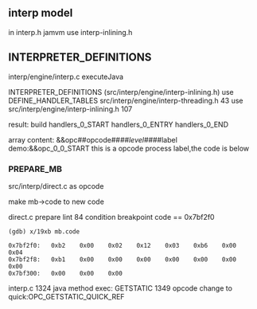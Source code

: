 ## interp model
in interp.h jamvm use interp-inlining.h

## INTERPRETER_DEFINITIONS

interp/engine/interp.c executeJava

INTERPRETER_DEFINITIONS (src/interp/engine/interp-inlining.h)
use
DEFINE_HANDLER_TABLES src/interp/engine/interp-threading.h 43 
use
src/interp/engine/interp-inlining.h 107

result:
build handlers_0_START handlers_0_ENTRY handlers_0_END

array content: &&opc##opcode##_##level##_##label
demo:&&opc_0_0_START
this is a opcode process label,the code is below

### PREPARE_MB 

src/interp/direct.c
as opcode 

make mb->code to new code





direct.c prepare 
lint 84 condition breakpoint 
code == 0x7bf2f0
```
(gdb) x/19xb mb.code

0x7bf2f0:	0xb2	0x00	0x02	0x12	0x03	0xb6	0x00	0x04
0x7bf2f8:	0xb1	0x00	0x00	0x00	0x00	0x00	0x00	0x00
0x7bf300:	0x00	0x00	0x00
```

interp.c 1324
java method exec: GETSTATIC
1349 opcode change to quick:OPC_GETSTATIC_QUICK_REF

